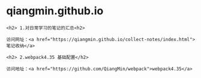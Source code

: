 <!DOCTYPE html>
<html lang="en">
<head>
	<meta charset="UTF-8">
	<title>QiangMin</title>
</head>
<body>
	<h1> qiangmin.github.io</h1>

	<h2> 1.对日常学习的笔记的汇总<h2>

	访问网址：<a href="https://qiangmin.github.io/collect-notes/index.html">笔记收纳</a>

	<h2> 2.webpack4.35 基础配置</h2>

	访问地址：<a href="https://github.com/QiangMin/webpack">webpack4.35</a>
</body>
</html>

